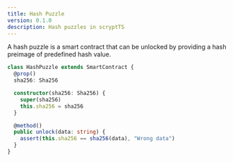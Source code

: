 ```yaml
---
title: Hash Puzzle
version: 0.1.0
description: Hash puzzles in scryptTS
---
```


A hash puzzle is a smart contract that can be unlocked by providing a hash preimage of predefined hash value.

```ts
class HashPuzzle extends SmartContract {
  @prop()
  sha256: Sha256

  constructor(sha256: Sha256) {
    super(sha256)
    this.sha256 = sha256
  }

  @method()
  public unlock(data: string) {
    assert(this.sha256 == sha256(data), "Wrong data")
  }
}
```
